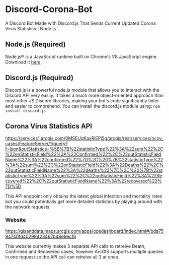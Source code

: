 # Discord-Corona-Bot
 A Discord Bot Made with Discord.js That Sends Current Updated Corona Virus Statistics | Node.js

## Node.js (Required)
Node.js® is a JavaScript runtime built on Chrome's V8 JavaScript engine. Download it [here](https://nodejs.org/dist/v12.16.1/node-v12.16.1-x64.msi)

## Discord.js (Required)
Discord.js is a powerful node.js module that allows you to interact with the Discord API very easily. It takes a much more object-oriented approach than most other JS Discord libraries, making your bot's code significantly tidier and easier to comprehend. You can install the discord.js module using: ```npm install discord.js```

## Corona Virus Statistics API
https://services1.arcgis.com/0MSEUqKaxRlEPj5g/arcgis/rest/services/ncov_cases/FeatureServer/1/query?f=json&outStatistics=%5B%7B%22statisticType%22%3A%22sum%22%2C%22onStatisticField%22%3A%22Confirmed%22%2C%22outStatisticFieldName%22%3A%22confirmed%22%7D%2C%20%7B%22statisticType%22%3A%22sum%22%2C%22onStatisticField%22%3A%22Deaths%22%2C%22outStatisticFieldName%22%3A%22deaths%22%7D%2C%20%7B%22statisticType%22%3A%22sum%22%2C%22onStatisticField%22%3A%22Recovered%22%2C%22outStatisticFieldName%22%3A%22recovered%22%7D%5D

This API endpoint only obtains the latest global infection and mortality rates but you could potentially get more detailed statistics by playing around with the network requests.

### Website
https://gisanddata.maps.arcgis.com/apps/opsdashboard/index.html#/bda7594740fd40299423467b48e9ecf6

This website currently makes 3 separate API calls to retreive Death, Confirmed and Recovered cases, however ArcGIS supports multiple queries in one request so the API call can retreive all 3 at once.
